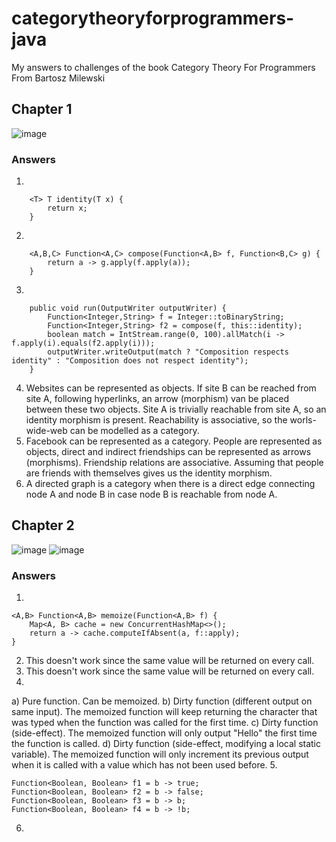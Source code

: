 # categorytheoryforprogrammers-java
My answers to challenges of the book Category Theory For Programmers From Bartosz Milewski

## Chapter 1

![image](https://user-images.githubusercontent.com/11744276/181304279-538ff9b0-61b7-4ba9-9e39-38174b09bb64.png)

### Answers
1. 
```
    <T> T identity(T x) {
        return x;
    }
```
2.
```
    <A,B,C> Function<A,C> compose(Function<A,B> f, Function<B,C> g) {
        return a -> g.apply(f.apply(a));
    }
```
3.
```
    public void run(OutputWriter outputWriter) {
        Function<Integer,String> f = Integer::toBinaryString;
        Function<Integer,String> f2 = compose(f, this::identity);
        boolean match = IntStream.range(0, 100).allMatch(i -> f.apply(i).equals(f2.apply(i)));
        outputWriter.writeOutput(match ? "Composition respects identity" : "Composition does not respect identity");
    }
```
4. Websites can be represented as objects. If site B can be reached from site A, following hyperlinks, an arrow (morphism) van be placed between these two objects. Site A is trivially reachable from site A, so an identity morphism is present. Reachability is associative, so the worls-wide-web can be modelled as a category.
5. Facebook can be represented as a category. People are represented as objects, direct and indirect friendships can be represented as arrows (morphisms). Friendship relations are associative. Assuming that people are friends with themselves gives us the identity morphism.
6. A directed graph is a category when there is a direct edge connecting node A and node B in case node B is reachable from node A. 

## Chapter 2
![image](https://user-images.githubusercontent.com/11744276/181350302-60b33fc9-9e90-41e6-bd74-22b04ad262d8.png)
![image](https://user-images.githubusercontent.com/11744276/181350444-028296dd-1323-417c-b371-4c5bdd989096.png)

### Answers
1.
```
<A,B> Function<A,B> memoize(Function<A,B> f) {
    Map<A, B> cache = new ConcurrentHashMap<>();
    return a -> cache.computeIfAbsent(a, f::apply);
}
```
2. This doesn't work since the same value will be returned on every call.
3. This doesn't work since the same value will be returned on every call.
4. 
a) Pure function. Can be memoized.
b) Dirty function (different output on same input). The memoized function will keep returning the character that was typed when the function was called for the first time.
c) Dirty function (side-effect). The memoized function will only output "Hello" the first time the function is called.
d) Dirty function (side-effect, modifying a local static variable). The memoized function will only increment its previous output when it is called with a value which has not been used before.
5.
```
Function<Boolean, Boolean> f1 = b -> true;
Function<Boolean, Boolean> f2 = b -> false;
Function<Boolean, Boolean> f3 = b -> b;
Function<Boolean, Boolean> f4 = b -> !b;
```
6.
